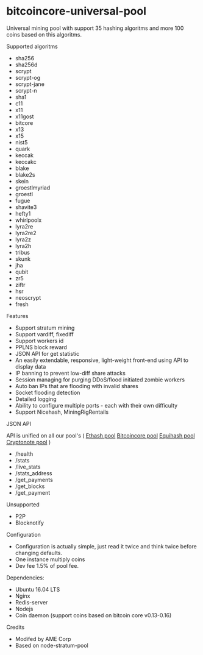 # bitcoincore-universal-pool
Universal mining pool with support 35 hashing algoritms and more 100 coins based on this algoritms.

Supported algoritms
- sha256
- sha256d
- scrypt
- scrypt-og
- scrypt-jane
- scrypt-n
- sha1
- c11
- x11
- x11gost
- bitcore
- x13
- x15
- nist5
- quark
- keccak
- keccakc
- blake
- blake2s
- skein
- groestlmyriad
- groestl
- fugue
- shavite3
- hefty1
- whirlpoolx
- lyra2re
- lyra2re2
- lyra2z
- lyra2h
- tribus
- skunk
- jha
- qubit
- zr5
- ziftr
- hsr
- neoscrypt
- fresh

Features
- Support stratum mining
- Support vardiff, fixediff
- Support workers id
- PPLNS block reward
- JSON API for get statistic
- An easily extendable, responsive, light-weight front-end using API to display data
- IP banning to prevent low-diff share attacks
- Session managing for purging DDoS/flood initiated zombie workers
- Auto ban IPs that are flooding with invalid shares
- Socket flooding detection
- Detailed logging
- Ability to configure multiple ports - each with their own difficulty
- Support Nicehash, MiningRigRentails

JSON API

 API is unified on all our pool's (
 [Ethash pool](https://github.com/superpool/ethash-universal-pool)
 [Bitcoincore pool](https://github.com/superpool/bitcoincore-universal-pool)
 [Equihash pool](https://github.com/superpool/equihash-universal-pool)
 [Cryptonote pool](https://github.com/superpool/cryptonote-universal-pool)
 )
 - /health
 - /stats
 - /live_stats
 - /stats_address
 - /get_payments
 - /get_blocks
 - /get_payment

Unsupported
- P2P
- Blocknotify

Configuration
- Configuration is actually simple, just read it twice and think twice before changing defaults.
- One instance multiply coins
- Dev fee 1.5% of pool fee.

Dependencies:
- Ubuntu 16.04 LTS
- Nginx
- Redis-server
- Nodejs
- Coin daemon (support coins based on bitcoin core v0.13-0.16)

Credits
- Modifed by AME Corp
- Based on node-stratum-pool
